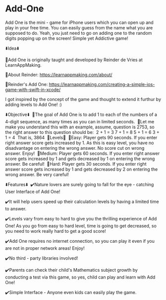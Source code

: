 # Add-One
Add One is the mini - game for iPhone users which you can open up and play in your free time. You can easily guess from the name what you are supposed to do. Yeah, you just need to go on adding one to the random digits popping up on the screen! Simple yet Addictive game!⁣⁣
⁣⁣

⬇️Idea⬇️

🔅Add One is originally taught and developed by Reinder de Vries at LearnAppMaking. 

🔅About Reinder: https://learnappmaking.com/about/

🔅Reinder's Add One: https://learnappmaking.com/creating-a-simple-ios-game-with-swift-in-xcode/

I got inspired by the concept of the game and thought to extend it furthur by adding levels to Add One! :) 


⬇️Objective⬇️⁣⁣
⁣⁣
🔅The goal of Add One is to add 1 to each of the numbers of a 4-digit sequence, as many times as you can in limited seconds.⁣⁣
⁣⁣
🔅Let me make you understand this with an example, assume, question is 2753, so the right answer to this question should be:⁣⁣ ⁣ 
2 + 1 = 3⁣ 
7 + 1 = 8⁣ 
5 + 1 = 6⁣⁣
3 + 1 = 4⁣⁣
⁣
That is, 3864⁣⁣
⁣⁣
🔅Levels🔅⁣⁣
⁣⁣
🔶Easy: Player gets 90 seconds. If you enter right answer score gets increased by 1. As this is easy level, you have no disadvantage on entering the wrong answer. No score cut on wrong answer. Enjoy!⁣⁣
⁣⁣
🔶Medium: Player gets 60 seconds. If you enter right answer score gets increased by 1 and gets decreased by 1 on entering the wrong answer. Be careful!⁣⁣
⁣⁣
🔶Hard: Player gets 30 seconds. If you enter right answer score gets increased by 1 and gets decreased by 2 on entering the wrong answer. Be very careful!


⬇️Features⬇️⁣⁣
⁣⁣
✔️Nature lovers are surely going to fall for the eye - catching User Interface of Add One!⁣⁣

✔️It will help users speed up their calculation levels by having a limited time to answer.⁣⁣

✔️Levels vary from easy to hard to give you the thrilling experience of Add One! As you go from easy to hard level, time is going to get decreased, so you need to work really hard to get a good score!⁣⁣

✔️Add One requires no internet connection, so you can play it even if you are not in proper network areas! Enjoy!⁣⁣

✔️No third - party libraries involved!⁣⁣

✔️Parents can check their child's Mathematics subject growth by conducting a test via this game, so yes, child can play and learn with Add One!⁣⁣

✔️Simple Interface - Anyone even kids can easily play the game.
